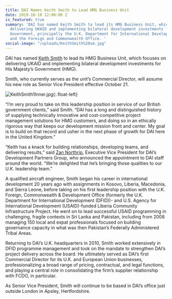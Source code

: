 ```yaml
---
title: DAI Names Keith Smith to Lead HMG Business Unit
date: 2019-10-18 12:00:00 Z
is_featured: true
summary: 'DAI has named Keith Smith to lead its HMG Business Unit, which focuses on
  delivering UKAID and implementing bilateral development investments for Her Majesty’s
  Government, principally the U.K. Department for International Development (DFID)
  and the Foreign and Commonwealth Office. '
social-image: "/uploads/KeithSmith%20sm.jpg"
---
```


DAI has named [Keith Smith](https://www.dai.com/who-we-are/our-team/keith-smith) to lead its HMG Business Unit, which focuses on delivering UKAID and implementing bilateral development investments for His Majesty’s Government (HMG). 

<!--more-->

Smith, who currently serves as the unit’s Commercial Director, will assume his new role as Senior Vice President effective October 21. 

![KeithSmith1Inner.jpg](/uploads/KeithSmith1Inner.jpg){:.float-left} 

“I’m very proud to take on this leadership position in service of our British government clients,” said Smith. “DAI has a long and distinguished history of supplying technically innovative and cost-competitive project management solutions for HMG customers, and doing so in an ethically rigorous way that keeps our development mission front and center. My goal is to build on that record and usher in the next phase of growth for DAI here in the United Kingdom.”

“Keith has a knack for building relationships, developing teams, and delivering results,” said [Zan Northrip](https://www.dai.com/who-we-are/leadership/zan-northrip), Executive Vice President for DAI’s Development Partners Group, who announced the appointment to DAI staff around the world. “We’re delighted that he’s bringing those qualities to our U.K. leadership team.”

A qualified aircraft engineer, Smith began his career in international development 20 years ago with assignments in Kosovo, Liberia, Macedonia, and Sierra Leone, before taking on his first leadership position with the U.K. Foreign, Commonwealth & Development Office (formerly the U.K. Department for International Development (DFID))- and U.S. Agency for International Development (USAID)-funded Liberia Community Infrastructure Project. He went on to lead successful USAID programming in challenging, fragile contexts in Sri Lanka and Pakistan, including from 2008 managing 150 local and expat professionals focused on building governance capacity in what was then Pakistan’s Federally Administered Tribal Areas.

Returning to DAI’s U.K. headquarters in 2010, Smith worked extensively in DFID programme management and took on the mandate to strengthen DAI’s project delivery across the board. He ultimately served as DAI’s first Commercial Director for its U.K. and European Union businesses, professionalizing a broad range of pricing, contractual, and legal functions, and playing a central role in consolidating the firm’s supplier relationship with FCDO, in particular.

As Senior Vice President, Smith will continue to be based in DAI’s office just outside London in Apsley, Hertfordshire.